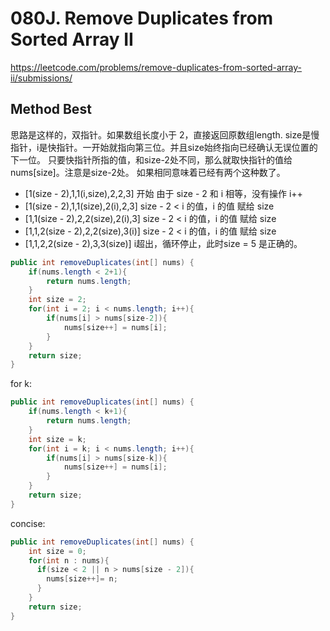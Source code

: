 # 080J. Remove Duplicates from Sorted Array II
https://leetcode.com/problems/remove-duplicates-from-sorted-array-ii/submissions/

## Method Best
思路是这样的，双指针。如果数组长度小于 2，直接返回原数组length.
size是慢指针，i是快指针。一开始就指向第三位。并且size始终指向已经确认无误位置的下一位。
只要快指针所指的值，和size-2处不同，那么就取快指针的值给nums[size]。注意是size-2处。
如果相同意味着已经有两个这种数了。    
* [1(size - 2),1,1(i,size),2,2,3] 开始 由于 size - 2 和 i 相等，没有操作 i++    
* [1(size - 2),1,1(size),2(i),2,3] size - 2 < i 的值，i 的值 赋给 size           
* [1,1(size - 2),2,2(size),2(i),3] size - 2 < i 的值，i 的值 赋给 size           
* [1,1,2(size - 2),2,2(size),3(i)] size - 2 < i 的值，i 的值 赋给 size           
* [1,1,2,2(size - 2),3,3(size)] i超出，循环停止，此时size = 5 是正确的。       
```java
public int removeDuplicates(int[] nums) {
    if(nums.length < 2+1){
        return nums.length;
    }
    int size = 2;
    for(int i = 2; i < nums.length; i++){
        if(nums[i] > nums[size-2]){
            nums[size++] = nums[i];
        }
    }
    return size;
}
```
for k:
```Java
public int removeDuplicates(int[] nums) {
    if(nums.length < k+1){
        return nums.length;
    }
    int size = k;
    for(int i = k; i < nums.length; i++){
        if(nums[i] > nums[size-k]){
            nums[size++] = nums[i];
        }
    }
    return size;
}
```
concise:
```java
public int removeDuplicates(int[] nums) {
    int size = 0;
    for(int n : nums){
      if(size < 2 || n > nums[size - 2]){
        nums[size++]= n;
      }
    }
    return size;
}
```
